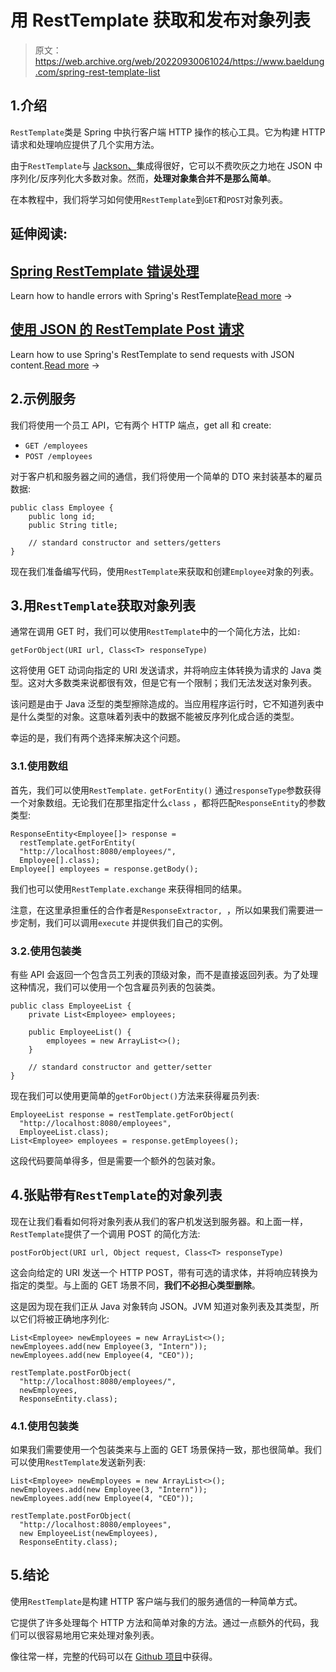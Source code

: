 # 用 RestTemplate 获取和发布对象列表

> 原文：<https://web.archive.org/web/20220930061024/https://www.baeldung.com/spring-rest-template-list>

## 1.介绍

`RestTemplate`类是 Spring 中执行客户端 HTTP 操作的核心工具。它为构建 HTTP 请求和处理响应提供了几个实用方法。

由于`RestTemplate`与 [Jackson、](https://web.archive.org/web/20221212032415/https://github.com/FasterXML/jackson)集成得很好，它可以不费吹灰之力地在 JSON 中序列化/反序列化大多数对象。然而，**处理对象集合并不是那么简单**。

在本教程中，我们将学习如何使用`RestTemplate`到`GET`和`POST`对象列表。

## 延伸阅读:

## [Spring RestTemplate 错误处理](/web/20221212032415/https://www.baeldung.com/spring-rest-template-error-handling)

Learn how to handle errors with Spring's RestTemplate[Read more](/web/20221212032415/https://www.baeldung.com/spring-rest-template-error-handling) →

## [使用 JSON 的 RestTemplate Post 请求](/web/20221212032415/https://www.baeldung.com/spring-resttemplate-post-json)

Learn how to use Spring's RestTemplate to send requests with JSON content.[Read more](/web/20221212032415/https://www.baeldung.com/spring-resttemplate-post-json) →

## 2.示例服务

我们将使用一个员工 API，它有两个 HTTP 端点，get all 和 create:

*   `GET /employees`
*   `POST /employees`

对于客户机和服务器之间的通信，我们将使用一个简单的 DTO 来封装基本的雇员数据:

```
public class Employee {
    public long id;
    public String title;

    // standard constructor and setters/getters
}
```

现在我们准备编写代码，使用`RestTemplate`来获取和创建`Employee`对象的列表。

## 3.用`RestTemplate`获取对象列表

通常在调用 GET 时，我们可以使用`RestTemplate`中的一个简化方法，比如`:`

`getForObject(URI url, Class<T> responseType)`

这将使用 GET 动词向指定的 URI 发送请求，并将响应主体转换为请求的 Java 类型。这对大多数类来说都很有效，但是它有一个限制；我们无法发送对象列表。

该问题是由于 Java 泛型的类型擦除造成的。当应用程序运行时，它不知道列表中是什么类型的对象。这意味着列表中的数据不能被反序列化成合适的类型。

幸运的是，我们有两个选择来解决这个问题。

### 3.1.使用数组

首先，我们可以使用`RestTemplate.` `getForEntity()` 通过`responseType`参数获得一个对象数组。无论我们在那里指定什么`class` ，都将匹配`ResponseEntity`的参数类型:

```
ResponseEntity<Employee[]> response =
  restTemplate.getForEntity(
  "http://localhost:8080/employees/",
  Employee[].class);
Employee[] employees = response.getBody();
```

我们也可以使用`RestTemplate.exchange` 来获得相同的结果。

注意，在这里承担重任的合作者是`ResponseExtractor, `，所以如果我们需要进一步定制，我们可以调用`execute` 并提供我们自己的实例。

### 3.2.使用包装类

有些 API 会返回一个包含员工列表的顶级对象，而不是直接返回列表。为了处理这种情况，我们可以使用一个包含雇员列表的包装类。

```
public class EmployeeList {
    private List<Employee> employees;

    public EmployeeList() {
        employees = new ArrayList<>();
    }

    // standard constructor and getter/setter
}
```

现在我们可以使用更简单的`getForObject()`方法来获得雇员列表:

```
EmployeeList response = restTemplate.getForObject(
  "http://localhost:8080/employees",
  EmployeeList.class);
List<Employee> employees = response.getEmployees();
```

这段代码要简单得多，但是需要一个额外的包装对象。

## 4.张贴带有`RestTemplate`的对象列表

现在让我们看看如何将对象列表从我们的客户机发送到服务器。和上面一样，`RestTemplate`提供了一个调用 POST 的简化方法:

`postForObject(URI url, Object request, Class<T> responseType)`

这会向给定的 URI 发送一个 HTTP POST，带有可选的请求体，并将响应转换为指定的类型。与上面的 GET 场景不同，**我们不必担心类型删除**。

这是因为现在我们正从 Java 对象转向 JSON。JVM 知道对象列表及其类型，所以它们将被正确地序列化:

```
List<Employee> newEmployees = new ArrayList<>();
newEmployees.add(new Employee(3, "Intern"));
newEmployees.add(new Employee(4, "CEO"));

restTemplate.postForObject(
  "http://localhost:8080/employees/",
  newEmployees,
  ResponseEntity.class);
```

### 4.1.使用包装类

如果我们需要使用一个包装类来与上面的 GET 场景保持一致，那也很简单。我们可以使用`RestTemplate`发送新列表:

```
List<Employee> newEmployees = new ArrayList<>();
newEmployees.add(new Employee(3, "Intern"));
newEmployees.add(new Employee(4, "CEO"));

restTemplate.postForObject(
  "http://localhost:8080/employees",
  new EmployeeList(newEmployees),
  ResponseEntity.class);
```

## 5.结论

使用`RestTemplate`是构建 HTTP 客户端与我们的服务通信的一种简单方式。

它提供了许多处理每个 HTTP 方法和简单对象的方法。通过一点额外的代码，我们可以很容易地用它来处理对象列表。

像往常一样，完整的代码可以在 [Github 项目](https://web.archive.org/web/20221212032415/https://github.com/eugenp/tutorials/tree/master/spring-web-modules/spring-resttemplate-3)中获得。